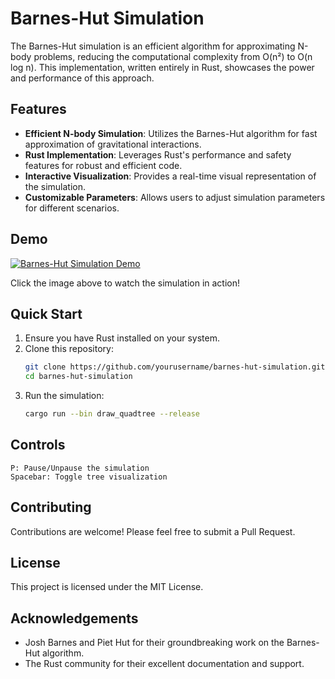 
# Barnes-Hut Simulation

The Barnes-Hut simulation is an efficient algorithm for approximating N-body problems, reducing the computational complexity from O(n²) to O(n log n). This implementation, written entirely in Rust, showcases the power and performance of this approach.

## Features

- **Efficient N-body Simulation**: Utilizes the Barnes-Hut algorithm for fast approximation of gravitational interactions.
- **Rust Implementation**: Leverages Rust's performance and safety features for robust and efficient code.
- **Interactive Visualization**: Provides a real-time visual representation of the simulation.
- **Customizable Parameters**: Allows users to adjust simulation parameters for different scenarios.

## Demo

[![Barnes-Hut Simulation Demo](http://img.youtube.com/vi/k-Y4igthvrI/0.jpg)](https://youtu.be/k-Y4igthvrI)

Click the image above to watch the simulation in action!

## Quick Start

1. Ensure you have Rust installed on your system.
2. Clone this repository:
   ```bash
   git clone https://github.com/yourusername/barnes-hut-simulation.git
   cd barnes-hut-simulation
   ```
3. Run the simulation: 
   ```bash
   cargo run --bin draw_quadtree --release
   ```

## Controls
  ```
  P: Pause/Unpause the simulation
  Spacebar: Toggle tree visualization
  ```

## Contributing
Contributions are welcome! Please feel free to submit a Pull Request.

## License
This project is licensed under the MIT License.

## Acknowledgements
- Josh Barnes and Piet Hut for their groundbreaking work on the Barnes-Hut algorithm.
- The Rust community for their excellent documentation and support.

